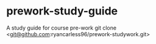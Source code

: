 # prework-study-guide
A study guide for course pre-work
git clone <git@github.com:ryancarless96/prework-studywork.git>
